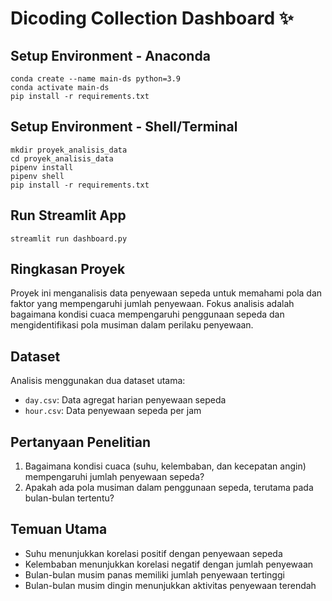 # Dicoding Collection Dashboard ✨

## Setup Environment - Anaconda
```
conda create --name main-ds python=3.9
conda activate main-ds
pip install -r requirements.txt
```

## Setup Environment - Shell/Terminal
```
mkdir proyek_analisis_data
cd proyek_analisis_data
pipenv install
pipenv shell
pip install -r requirements.txt
```

## Run Streamlit App
```
streamlit run dashboard.py
```

## Ringkasan Proyek
Proyek ini menganalisis data penyewaan sepeda untuk memahami pola dan faktor yang mempengaruhi jumlah penyewaan. Fokus analisis adalah bagaimana kondisi cuaca mempengaruhi penggunaan sepeda dan mengidentifikasi pola musiman dalam perilaku penyewaan.

## Dataset
Analisis menggunakan dua dataset utama:
- `day.csv`: Data agregat harian penyewaan sepeda
- `hour.csv`: Data penyewaan sepeda per jam

## Pertanyaan Penelitian
1. Bagaimana kondisi cuaca (suhu, kelembaban, dan kecepatan angin) mempengaruhi jumlah penyewaan sepeda?
2. Apakah ada pola musiman dalam penggunaan sepeda, terutama pada bulan-bulan tertentu?

## Temuan Utama
- Suhu menunjukkan korelasi positif dengan penyewaan sepeda
- Kelembaban menunjukkan korelasi negatif dengan jumlah penyewaan
- Bulan-bulan musim panas memiliki jumlah penyewaan tertinggi
- Bulan-bulan musim dingin menunjukkan aktivitas penyewaan terendah